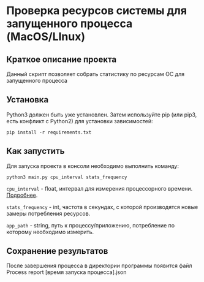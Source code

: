 # Проверка ресурсов системы для запущенного процесса (MacOS/LInux)

## Краткое описание проекта

Данный скрипт позволяет собрать статистику по ресурсам ОС для запущенного процесса

## Установка

Python3 должен быть уже установлен. Затем используйте pip (или pip3, есть конфликт с Python2) для установки зависимостей:

```
pip install -r requirements.txt
```

## Как запустить

Для запуска проекта в консоли необходимо выполнить команду:

```
python3 main.py cpu_interval stats_frequency 
```
```cpu_interval``` - float, интервал для измерения процессорного времени. [Подробнее](https://psutil.readthedocs.io/en/latest/#psutil.Process.cpu_percent).

```stats_frequency``` - int, частота в секундах, с которой производятся новые замеры потребления ресурсов.

```app_path``` - string, путь к процессу/приложению, потребление по которому необходимо измерить.

## Сохранение результатов

После завершения процесса в директории программы появится файл Process report [время запуска процесса].json


